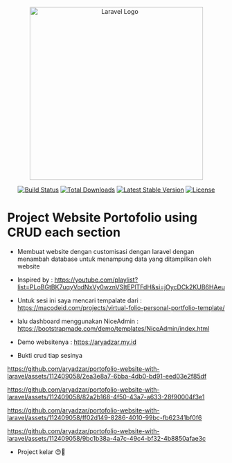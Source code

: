 <p align="center"><a href="https://laravel.com" target="_blank"><img src="https://raw.githubusercontent.com/laravel/art/master/logo-lockup/5%20SVG/2%20CMYK/1%20Full%20Color/laravel-logolockup-cmyk-red.svg" width="400" alt="Laravel Logo"></a></p>

<p align="center">
<a href="https://github.com/laravel/framework/actions"><img src="https://github.com/laravel/framework/workflows/tests/badge.svg" alt="Build Status"></a>
<a href="https://packagist.org/packages/laravel/framework"><img src="https://img.shields.io/packagist/dt/laravel/framework" alt="Total Downloads"></a>
<a href="https://packagist.org/packages/laravel/framework"><img src="https://img.shields.io/packagist/v/laravel/framework" alt="Latest Stable Version"></a>
<a href="https://packagist.org/packages/laravel/framework"><img src="https://img.shields.io/packagist/l/laravel/framework" alt="License"></a>
</p>

# Project Website Portofolio using CRUD each section

- Membuat website dengan customisasi dengan laravel dengan menambah database untuk menampung data yang ditampilkan oleh website

- Inspired by : 
https://youtube.com/playlist?list=PLoBGtBK7uqyVodNxVy0wznVSItEPlTFdH&si=jOycDCk2KUB6HAeu

- Untuk sesi ini saya mencari tempalate dari : https://macodeid.com/projects/virtual-folio-personal-portfolio-template/

- lalu dashboard menggunakan NiceAdmin : https://bootstrapmade.com/demo/templates/NiceAdmin/index.html

- Demo websitenya : https://aryadzar.my.id 

- Bukti crud tiap sesinya


https://github.com/aryadzar/portofolio-website-with-laravel/assets/112409058/2ea3e8a7-6bba-4db0-bd91-eed03e2f85df


https://github.com/aryadzar/portofolio-website-with-laravel/assets/112409058/82a2b168-4f50-43a7-a633-28f90004f3e1


https://github.com/aryadzar/portofolio-website-with-laravel/assets/112409058/ff02d149-8286-4010-99bc-fb62341bf0f6



https://github.com/aryadzar/portofolio-website-with-laravel/assets/112409058/9bc1b38a-4a7c-49c4-bf32-4b8850afae3c


- Project kelar 😍🙏
